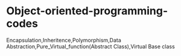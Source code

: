 # Object-oriented-programming-codes

Encapsulation,Inheritence,Polymorphism,Data Abstraction,Pure_Virtual_function(Abstract Class),Virtual Base class
